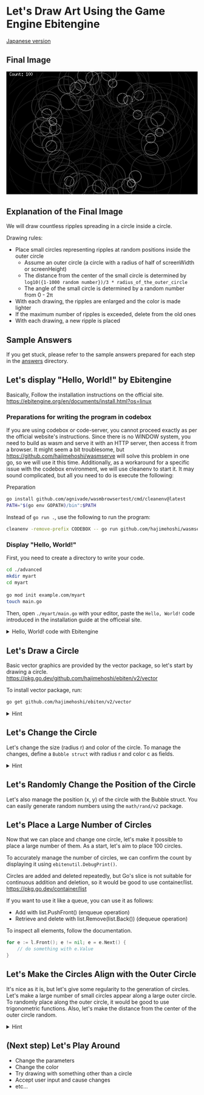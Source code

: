 # Let's Draw Art Using the Game Engine Ebitengine

[Japanese version](INSTRUCTION_ja.md)

## Final Image

![bubbles](images/goal.png)

## Explanation of the Final Image

We will draw countless ripples spreading in a circle inside a circle.

Drawing rules:

- Place small circles representing ripples at random positions inside the outer circle
  - Assume an outer circle (a circle with a radius of half of screenWidth or screenHeight)
  - The distance from the center of the small circle is determined by `log10({1-1000 random number})/3 * radius_of_the_outer_circle`
  - The angle of the small circle is determined by a random number from 0 - 2π
- With each drawing, the ripples are enlarged and the color is made lighter
- If the maximum number of ripples is exceeded, delete from the old ones
- With each drawing, a new ripple is placed

## Sample Answers

If you get stuck, please refer to the sample answers prepared for each step in the [answers](./answers/) directory.

## Let's display "Hello, World!" by Ebitengine

Basically, Follow the installation instructions on the official site.
https://ebitengine.org/en/documents/install.html?os=linux

### Preparations for writing the program in codebox

If you are using codebox or code-server, you cannot proceed exactly as per the official website's instructions.
Since there is no WINDOW system, you need to build as wasm and serve it with an HTTP server, then access it from a browser.
It might seem a bit troublesome, but https://github.com/hajimehoshi/wasmserve will solve this problem in one go, so we will use it this time.
Additionally, as a workaround for a specific issue with the codebox environment, we will use cleanenv to start it.
It may sound complicated, but all you need to do is execute the following:

Preparation

```sh
go install github.com/agnivade/wasmbrowsertest/cmd/cleanenv@latest
PATH="$(go env GOPATH)/bin":$PATH
```

Instead of `go run .`, use the following to run the program:

```sh
cleanenv -remove-prefix CODEBOX -- go run github.com/hajimehoshi/wasmserve@latest -http ":8000" .
```

### Display "Hello, World!"

First, you need to create a directory to write your code.

```sh
cd ./advanced
mkdir myart
cd myart

go mod init example.com/myart
touch main.go
```

Then, open `./myart/main.go` with your editor, paste the `Hello, World!` code introduced in the installation guide at the officeial site.

<details>
  <summary>Hello, World! code with Ebitengine</summary>

```go
package main

import (
	"log"

	"github.com/hajimehoshi/ebiten/v2"
	"github.com/hajimehoshi/ebiten/v2/ebitenutil"
)

type Game struct{}

func (g *Game) Update() error {
	return nil
}

func (g *Game) Draw(screen *ebiten.Image) {
	ebitenutil.DebugPrint(screen, "Hello, World!")
}

func (g *Game) Layout(outsideWidth, outsideHeight int) (screenWidth, screenHeight int) {
	return 320, 240
}

func main() {
	ebiten.SetWindowSize(640, 480)
	ebiten.SetWindowTitle("Hello, World!")
	if err := ebiten.RunGame(&Game{}); err != nil {
		log.Fatal(err)
	}
}
```

</details>

## Let's Draw a Circle

Basic vector graphics are provided by the vector package, so let's start by drawing a circle.
https://pkg.go.dev/github.com/hajimehoshi/ebiten/v2/vector

To install vector package, run:

```sh
go get github.com/hajimehoshi/ebiten/v2/vector
```

<details>
  <summary>Hint</summary>

You can draw a circle using the `Draw` function with `vector.StrokeCircle`.
</details>

## Let's Change the Circle

Let's change the size (radius r) and color of the circle.
To manage the changes, define a `Bubble struct` with radius r and color c as fields.

<details>
  <summary>Hint</summary>

```go
var (
	Magnification    float32 = 1.03 
	ColorAttenuation float32 = 0.98
)

type Bubble struct {
	R float32
	C uint8 // Gray scale color
}
```

To change the values, modify them in the Update function.

Also, the speed of change depends on the TPS (tick per second) of ebitengine, so adjust it as needed with ebiten.SetTPS(n).

</details>

## Let's Randomly Change the Position of the Circle

Let's also manage the position (x, y) of the circle with the Bubble struct.
You can easily generate random numbers using the `math/rand/v2` package.

## Let's Place a Large Number of Circles

Now that we can place and change one circle, let's make it possible to place a large number of them.
As a start, let's aim to place 100 circles.

To accurately manage the number of circles, we can confirm the count by displaying it using `ebitenutil.DebugPrint()`.

Circles are added and deleted repeatedly, but Go's slice is not suitable for continuous addition and deletion, so it would be good to use container/list.
https://pkg.go.dev/container/list

If you want to use it like a queue, you can use it as follows:

- Add with list.PushFront() (enqueue operation)
- Retrieve and delete with list.Remove(list.Back()) (dequeue operation)

To inspect all elements, follow the documentation.

```go
for e := l.Front(); e != nil; e = e.Next() {
	// do something with e.Value
}
```

## Let's Make the Circles Align with the Outer Circle

It's nice as it is, but let's give some regularity to the generation of circles.
Let's make a large number of small circles appear along a large outer circle.
To randomly place along the outer circle, it would be good to use trigonometric functions.
Also, let's make the distance from the center of the outer circle random.

<details>
  <summary>Hint</summary>

To generate 1-1000 random number:

```go
a := rand.IntN(1000) + 1
```

To determine the distance of the small circle from the center by `log10({1-1000 random number})/3 * radius_of_the_outer_circle`:

```go
R := screenHeight / 2
d := float32(math.Log10(a)/3) * float32(R)
```

To place along a circle using trigonometric functions, it is good to decide the angle theta (0-2π) randomly, so

```go
theta := rand.Float32() * math.Pi * 2
```

The image is to place a point at (0, d) and rotate it by angle theta.
The rotation operation can be performed with the following calculation when the origin is (0,0).

```
x2 = x * cos(θ) - y * sin(θ)
y2 = x * sin(θ) + y * cos(θ)
```

</details>

## (Next step) Let's Play Around

- Change the parameters
- Change the color
- Try drawing with something other than a circle
- Accept user input and cause changes
- etc...
